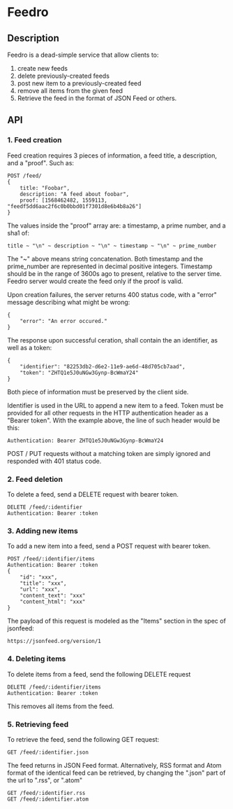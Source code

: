 # Feedro

## Description

Feedro is a dead-simple service that allow clients to:

1. create new feeds
2. delete previously-created feeds
3. post new item to a previously-created feed
4. remove all items from the given feed
5. Retrieve the feed in the format of JSON Feed or others.

## API

### 1. Feed creation

Feed creation requires 3 pieces of information, a feed title, a description, and a "proof".
Such as:

    POST /feed/
    {
        title: "Foobar",
        description: "A feed about foobar",
        proof: [1568462482, 1559113, "feedf5dd6aac2f6c0b0bbd01f7301d8e6b4b8a26"]
    }

The values inside the "proof" array are: a timestamp, a prime number, and a sha1 of:

    title ~ "\n" ~ description ~ "\n" ~ timestamp ~ "\n" ~ prime_number

The "~" above means string concatenation. Both timestamp and the prime_number
are represented in decimal positive integers. Timestamp should be in the range
of 3600s ago to present, relative to the server time. Feedro server would
create the feed only if the proof is valid.

Upon creation failures, the server returns 400 status code, with
a "error" message describing what might be wrong:

    {
        "error": "An error occured."
    }
    
The response upon successful ceration, shall  contain the an identifier,
as well as a token:

    {
        "identifier": "82253db2-d6e2-11e9-ae6d-48d705cb7aad",
        "token": "ZHTQ1e5J0uNGw3Gynp-BcWmaY24"
    }

Both piece of information must be preserved by the client side.

Identifier is used in the URL to append a new item to a feed.  Token must be
provided for all other requests in the HTTP authentication header as a "Bearer
token". With the example above, the line of such header would be this:

    Authentication: Bearer ZHTQ1e5J0uNGw3Gynp-BcWmaY24

POST / PUT requests without a matching token are simply ignored and responded
with 401 status code.

### 2. Feed deletion

To delete a feed, send a DELETE request with bearer token.

    DELETE /feed/:identifier
    Authentication: Bearer :token

### 3. Adding new items

To add a new item into a feed, send a POST request with bearer token.

    POST /feed/:identifier/items
    Authentication: Bearer :token
    {
        "id": "xxx",
        "title": "xxx",
        "url": "xxx",
        "content_text": "xxx"
        "content_html": "xxx"
    }

The payload of this request is modeled as the "Items" section in the spec of jsonfeed:

    https://jsonfeed.org/version/1

### 4. Deleting items

To delete items from a feed, send the following DELETE request

    DELETE /feed/:identifier/items
    Authentication: Bearer :token

This removes all items from the feed.
    
### 5. Retrieving feed

To retrieve the feed, send the following GET request:

    GET /feed/:identifier.json

The feed returns in JSON Feed format. Alternatively,
RSS format and Atom format of the identical feed can be retrieved,
by changing the ".json" part of the url to ".rss", or ".atom"

    GET /feed/:identifier.rss
    GET /feed/:identifier.atom
